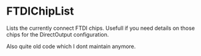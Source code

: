 # FTDIChipList

Lists the currently connect FTDI chips. Usefull if you need details on those chips for the DirectOutput configuration.

Also quite old code which I dont maintain anymore.
